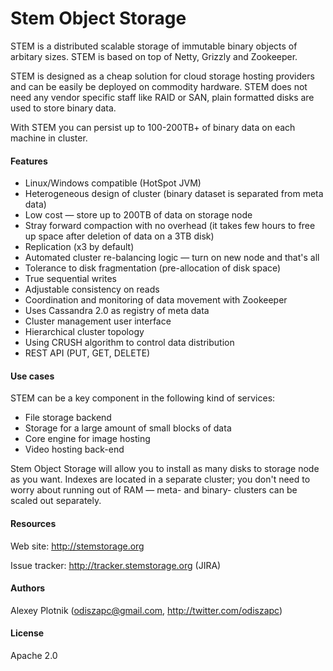 # Stem Object Storage

STEM is a distributed scalable storage of immutable binary objects of arbitary sizes. STEM is based on top of Netty, Grizzly and Zookeeper.

STEM is designed as a cheap solution for cloud storage hosting providers and can be easily be deployed on commodity hardware. STEM does not need any vendor specific staff like RAID or SAN, plain formatted disks are used to store binary data.

With STEM you can persist up to 100-200TB+ of binary data on each machine in cluster.

#### Features
- Linux/Windows compatible (HotSpot JVM)
- Heterogeneous design of cluster (binary dataset is separated from meta data)
- Low cost — store up to 200TB of data on storage node
- Stray forward compaction with no overhead (it takes few hours to free up space after deletion of data on a 3TB disk)
- Replication (x3 by default)
- Automated cluster re-balancing logic — turn on new node and that's all
- Tolerance to disk fragmentation (pre-allocation of disk space)
- True sequential writes
- Adjustable consistency on reads
- Coordination and monitoring of data movement with Zookeeper
- Uses Cassandra 2.0 as registry of meta data
- Cluster management user interface
- Hierarchical cluster topology
- Using CRUSH algorithm to control data distribution
- REST API (PUT, GET, DELETE)

#### Use cases
STEM can be a key component in the following kind of services:
- File storage backend
- Storage for a large amount of small blocks of data
- Core engine for image hosting
- Video hosting back-end

Stem Object Storage will allow you to install as many disks to storage node as you want. Indexes are located in a separate cluster; you don't need to worry about running out of RAM — meta- and binary- clusters can be scaled out separately.

#### Resources
Web site: http://stemstorage.org

Issue tracker: http://tracker.stemstorage.org (JIRA)

#### Authors
Alexey Plotnik (odiszapc@gmail.com, http://twitter.com/odiszapc)

#### License
Apache 2.0
